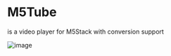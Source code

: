 # M5Tube

is a video player for M5Stack with conversion support


![image](https://user-images.githubusercontent.com/1893754/46411749-dddc1580-c71c-11e8-8f6a-5fa7a5527877.png)
